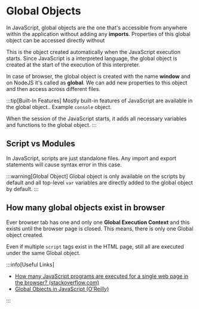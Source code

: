 # Global Objects

In JavaScript, global objects are the one that's accessible from anywhere within the application
without adding any **imports**.
Properties of this global object can be accessed directly without

This is the object created automatically when the JavaScript execution starts.
Since JavaScript is a interpreted language, the global object is created at the start of the execution of this interpreter.

In case of browser, the global object is created with the name **window** and on NodeJS it's called as **global**.
We can add new properties to this object and then access across different files.

:::tip[Built-In Features]
Mostly built-in features of JavaScript are available in the global object..
Example `console` object.

When the session of the JavaScript starts, it adds all necessary variables and functions to the global object.
:::

## Script vs Modules

In JavaScript, scripts are just standalone files. Any import and export statements will cause syntax error in this case.

:::warning[Global Object]
Global object is only available on the scripts by default and all top-level `var` variables are directly added to the
global object by default.
:::

## How many global objects exist in browser

Ever browser tab has one and only one **Global Execution Context** and this exists until the browser page is closed.
This means, there is only one Global object created.

Even if multiple `script` tags exist in the HTML page, still all are executed under the same Global object.

:::info[Useful Links]

- [How many JavaScript programs are executed for a single web page in the browser? (stackoverflow.com)](https://stackoverflow.com/questions/3735406/how-many-javascript-programs-are-executed-for-a-single-web-page-in-the-browser)
- [Global Objects in JavaScript (O'Reilly)](https://docstore.mik.ua/orelly/webprog/jscript/ch12_03.htm)

:::
